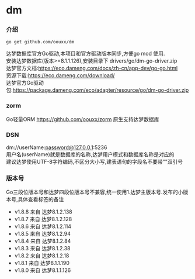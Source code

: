 # dm

### 介绍
``` 
go get github.com/oouxx/dm 
```  
达梦数据库官方Go驱动,本项目和官方驱动版本同步,方便go mod 使用.  
安装达梦数据库(版本>=8.1.1.126),安装目录下 drivers/go/dm-go-driver.zip    
达梦官方文档:https://eco.dameng.com/docs/zh-cn/app-dev/go-go.html    
资源下载:https://eco.dameng.com/download/    
达梦官方Go驱动包:https://package.dameng.com/eco/adapter/resource/go/dm-go-driver.zip  

### zorm  
Go轻量ORM https://github.com/oouxx/zorm 原生支持达梦数据库  

### DSN  
dm://userName:password@127.0.0.1:5236  
用户名(userName)就是数据库的名称,达梦用户模式和数据库名称是对应的   
建议达梦使用UTF-8字符编码,不区分大小写,建表语句的字段名不要带""双引号      

### 版本号  
Go三段位版本号和达梦四段位版本号不兼容,统一使用1.达梦主版本号.发布的小版本号,具体查看标签的备注  

* v1.8.8 来自 达梦8.1.2.138
* v1.8.7 来自 达梦8.1.2.128 
* v1.8.6 来自 达梦8.1.2.114 
* v1.8.5 来自 达梦8.1.2.94    
* v1.8.4 来自 达梦8.1.2.84 
* v1.8.3 来自 达梦8.1.2.38  
* v1.8.2 来自 达梦8.1.2.18  
* v1.8.1 来自 达梦8.1.1.190  
* v1.8.0 来自 达梦8.1.1.126  




    
    




